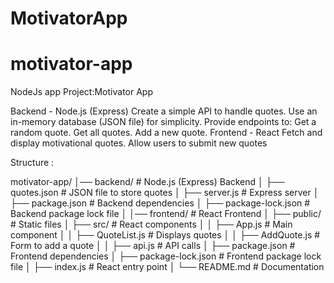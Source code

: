 # MotivatorApp
# motivator-app
NodeJs app
Project:Motivator App

Backend - Node.js (Express)
Create a simple API to handle quotes.
Use an in-memory database (JSON file) for simplicity.
Provide endpoints to:
Get a random quote.
Get all quotes.
Add a new quote.
Frontend - React
Fetch and display motivational quotes.
Allow users to submit new quotes
 
Structure :

motivator-app/
│── backend/               # Node.js (Express) Backend
│   ├── quotes.json        # JSON file to store quotes
│   ├── server.js          # Express server
│   ├── package.json       # Backend dependencies
│   ├── package-lock.json  # Backend package lock file
│
│── frontend/              # React Frontend
│   ├── public/            # Static files
│   ├── src/               # React components
│   │   ├── App.js         # Main component
│   │   ├── QuoteList.js   # Displays quotes
│   │   ├── AddQuote.js    # Form to add a quote
│   │   ├── api.js         # API calls
│   ├── package.json       # Frontend dependencies
│   ├── package-lock.json  # Frontend package lock file
│   ├── index.js           # React entry point
│
└── README.md              # Documentation
